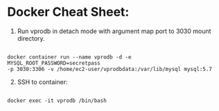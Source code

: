 # Docker Cheat Sheet:

1.  Run vprodb in detach mode with argument map port to 3030 mount
    directory.

```

docker container run --name vprodb -d -e MYSQL_ROOT_PASSWORD=secretpass
-p 3030:3306 -v /home/ec2-user/vprodbdata:/var/lib/mysql mysql:5.7

```

2.  SSH to container:

```

docker exec -it vprodb /bin/bash

```
